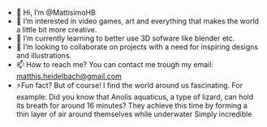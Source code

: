 - 👋 Hi, I’m @MattisimoHB
- 👀 I’m interested in video games, art and everything that makes the world a little bit more creative.
- 🌱 I’m currently learning to better use 3D sofware like blender etc.
- 💞️ I’m looking to collaborate on projects with a need for inspiring designs and illustrations.
- 📫 How to reach me? You can contact me trough my email: matthis.heidelbach@gmail.com
- ⚡Fun fact? But of course! I find the world around us fascinating. For example: Did you know that Anolis aquaticus, a type of lizard, can hold its breath for around 16 minutes? They achieve this time by forming a thin layer of air around themselves while underwater Simply incredible

<!---
MattisimoHB/MattisimoHB is a ✨ special ✨ repository because its `README.md` (this file) appears on your GitHub profile.
You can click the Preview link to take a look at your changes.
--->
